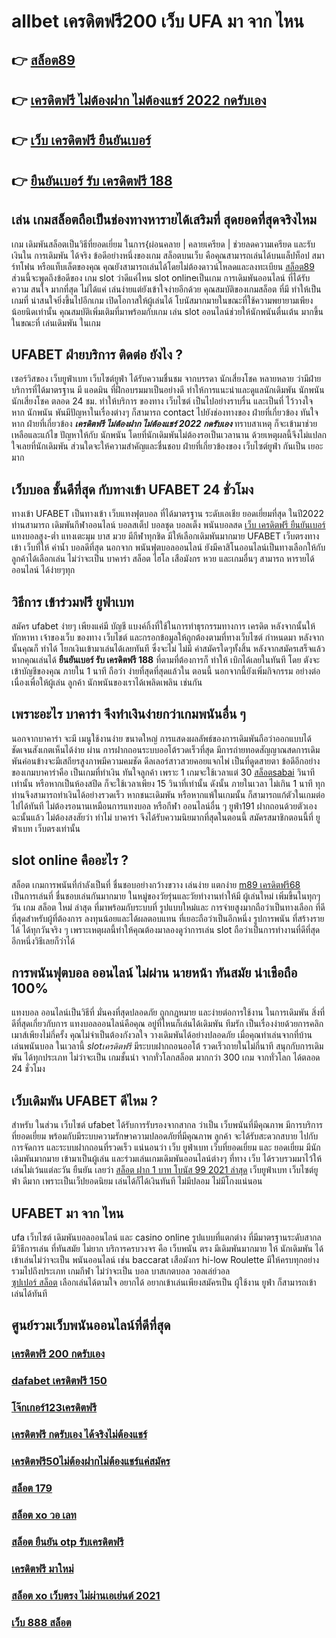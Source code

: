 # allbet เครดิตฟรี200 เว็บ UFA มา จาก ไหน

## 👉 [สล็อต89](https://mabet.net/pg-slot-credit-free/)
## 👉 [เครดิตฟรี ไม่ต้องฝาก ไม่ต้องแชร์ 2022 กดรับเอง](https://bio.link/tisawago)
## 👉 [เว็บ เครดิตฟรี ยืนยันเบอร์](https://mabet.net/register/)
## 👉 [ยืนยันเบอร์ รับ เครดิตฟรี 188](https://mabet.net/)

## เล่น เกมสล็อตถือเป็นช่องทางหารายได้เสริมที่ สุดยอดที่สุดจริงไหม

เกม เดิมพันสล็อตเป็นวิธีที่ยอดเยี่ยม ในการ{ผ่อนคลาย | คลายเครียด | ช่วยลดความเครียด และรับเงินใน การเดิมพัน ได้จริง ข้อดีอย่างหนึ่งของเกม สล็อตบนเว็บ คือคุณสามารถเล่นได้บนแล็ปท็อป สมาร์ทโฟน หรือแท็บเล็ตของคุณ คุณยังสามารถเล่นได้โดยไม่ต้องดาวน์โหลดและลงทะเบียน [สล็อต89](https://bio.link/tisawago) ส่วนนี้จะพูดถึงข้อดีของ เกม slot ว่าดีแค่ไหน  slot onlineเป็นเกม  การเดิมพันออนไลน์ ที่ได้รับความ สนใจ มากที่สุด  ไม่ได้แค่ เล่นง่ายแต่ยังเข้าใจง่ายอีกด้วย คุณสมบัติของเกมสล็อต ที่มี ทำให้เป็นเกมที่ น่าสนใจยิ่งขึ้นไปอีกเกม เปิดโอกาสให้ผู้เล่นได้ โบนัสมากมายในขณะที่ใช้ความพยายามเพียงน้อยนิดเท่านั้น คุณสมบัติเพิ่มเติมที่มาพร้อมกับเกม เล่น slot ออนไลน์ช่วยให้นักพนันตื่นเต้น มากขึ้นในขณะที่ เล่นเดิมพัน ในเกม


## UFABET ฝ่ายบริการ ติดต่อ ยังไง ?

 เซอร์วิสของ เว็บยูฟ่าเบท เว็บไซต์ยูฟ่า ได้รับความชื่นชม จากบรรดา นักเสี่ยงโชค  หลายหลาย ว่ามีฝ่ายบริการที่ได้มาตรฐาน  มี แอดมิน ที่ฝึกอบรมมาเป็นอย่างดี ทำให้การแนะนำและดูแลนักเดิมพัน นักพนัน นักเสี่ยงโชค  ตลอด 24 ชม.  ทำให้บริการ ของทาง เว็บไซต์ เป็นไปอย่างราบรื่น และเป็นที่ ไว้วางใจ  หาก  นักพนัน พันมีปัญหาในเรื่องต่างๆ ก็สามารถ  contact  ไปยังช่องทางของ ฝ่ายที่เกี่ยวข้อง  ทันใจ หาก ฝ่ายที่เกี่ยวข้อง ***เครดิตฟรี ไม่ต้องฝาก ไม่ต้องแชร์ 2022 กดรับเอง*** ทราบสาเหตุ ก็จะเข้ามาช่วยเหลือและแก้ไข ปัญหาให้กับ นักพนัน  โดยที่นักเดิมพันไม่ต้องรอเป็นเวลานาน ด้วยเหตุผลนี้จึงไม่แปลกใจเลยที่นักเดิมพัน ส่วนใดจะให้ความสำคัญและชื่นชอบ ฝ่ายที่เกี่ยวข้องของ เว็บไซต์ยูฟ่า กันเป็น  เยอะมาก 


## เว็บบอล  ชั้นดีที่สุด กับทางเข้า UFABET 24 ชั่วโมง

ทางเข้า UFABET เป็นทางเข้า  เว็บแทงฟุตบอล  ที่ได้มาตรฐาน ระดับเอเชีย ยอดเยี่ยมที่สุด ในปี2022 ท่านสามารถ เดิมพันกีฬาออนไลน์ บอลสเต็ป บอลชุด บอลเต็ง พนันบอลสด [เว็บ เครดิตฟรี ยืนยันเบอร์](https://mabet.net/) แทงบอลสูง-ต่ำ แทงเตะมุม บาส มวย  มีกีฬาทุกชิด มีให้เลือกเดิมพันมากมาย  UFABET เว็บตรงทางเข้า เว็บที่ให้ ค่าน้ำ บอลดีที่สุด นอกจาก พนันฟุตบอลออนไลน์ ยังมีคาสิโนออนไลน์เป็นทางเลือกให้กับลูกค้าได้เลือกเล่น ไม่ว่าจะเป็น บาคาร่า สล็อต ไฮโล เสือมังกร หวย และเกมอื่นๆ สามารถ หารายได้ออนไลน์ ได้ง่ายๆทุก

## วิธีการ เข้าร่วมฟรี  ยูฟ่าเบท  

สมัคร ufabet  ง่ายๆ  เพียงแค่มี บัญชี  แบงค์กิ้งที่ใช้ในการทำธุรกรรมทางการ เครดิต หลังจากนั้นให้ ทักหาหา เจ้าของเว็บ ของทาง เว็บไชต์  และกรอกข้อมูลให้ถูกต้องตามที่ทางเว็บไซต์ กำหนดมา หลังจากนั้นคุณก็ ทำได้  โยกเงินเข้ามาเล่นได้เลยทันที ซึ่งจะไม่ ไม่มี ค่าสมัครใดๆทั้งสิ้น หลังจากสมัครเสร็จแล้วหากคุณเล่นได้ **ยืนยันเบอร์ รับ เครดิตฟรี 188** ที่ตามที่ต้องการก็  ทำให้ เบิกได้เลยในทันที โดย ตังจะเข้าบัญชีของคุณ ภายใน  1 นาที ถือว่า ง่ายที่สุดที่สุดแล้วใน ตอนนี้  นอกจากนี้ยังเพิ่มกิจกรรม  อย่างต่อเนื่องเพื่อให้ผู้เล่น ลูกค้า นักพนันของเราได้เพลิดเพลิน เช่นกัน

##  เพราะอะไร  บาคาร่า จึงทำเงินง่ายกว่าเกมพนันอื่น ๆ 

นอกจากบาคาร่า จะมี  เมนูใช้งานง่าย  ขนาดใหญ่ การแสดงผลลัพธ์ของการเดิมพันถือว่าออกแบบได้ชัดเจนสังเกตเห็นได้ง่าย ผ่าน  การฝากถอนระบบออโต้รวดเร็วที่สุด   มีการถ่ายทอดสัญญาณสดการเดิมพันค่อนข้างจะมีเสถียรสูงภาพมีความคมชัด ดีลเลอร์สาวสวยคอยแจกไพ่ เป็นที่ดูดสายตา ข้อดีอีกอย่างของเกมบาคาร่าคือ เป็นเกมที่ทำเงิน  ทันใจลูกค้า  เพราะ 1 เกมจะใช้เวลาแต่ 30 [สล็อตsabai](https://mabet.net/credit-free-100/) วินาทีเท่านั้น หรือหากเป็นห้องสปีด ก็จะใช้เวลาเพียง 15  วินาที่เท่านั้น ดังนั้น  ภายในเวลา ไม่เกิน 1 นาที ทุกท่านจึงสามารถทำเงินได้อย่างรวดเร็ว หากชนะเดิมพัน หรือหากแพ้ในเกมนั้น ก็สามารถแก้ตัวในเกมต่อไปได้ทันที ไม่ต้องรอนานเหมือนการแทงบอล หรือกีฬา ออนไลน์อื่น ๆ ยูฟ่า191 ฝากถอนด้วยตัวเอง ฉะนั้นแล้ว ไม่ต้องสงสัยว่า ทำไม่ บาคาร่า จึงได้รับความนิยมากที่สุดในตอนนี้ สมัครสมาชิกตอนนี้ที่  ยูฟ่าเบท  เว็บตรงเท่านั้น


##  slot online  คืออะไร ?

สล็อต   เกมการพนันที่กำลังเป็นที่ ชื่นชอบอย่างกว้างขวาง  เล่นง่าย แตกง่าย  [m89 เครดิตฟรี68](https://member.mabet.net/?action=login) เป็นการเล่นที่ ชื่นชอบเล่นกันมากมาย ในหมู่ของวัยรุ่นและวัยทำงานทำให้มี ผู้เล่นใหม่ เพิ่มขึ้นในทุกๆวัน  เกม สล็อต ใหม่ ล่าสุด ที่มาพร้อมกับระบบที่ รูปแบบใหม่และ การจ่ายสูงมากถือว่าเป็นทางเลือก ที่ดีที่สุดสำหรับผู้ที่ต้องการ ลงทุนน้อยและได้ผลตอบแทน ที่เยอะถือว่าเป็นอีกหนึ่ง รูปการพนัน ที่สร้างรายได้ ได้ทุกวันจริง ๆ เพราะเหตุผลนี้ทำให้คุณต้องมาลองดูว่าการเล่น slot ถือว่าเป็นการทำงานที่ดีที่สุด อีกหนึ่งวิธีเลยก็ว่าได้


##  การพนันฟุตบอล ออนไลน์ ไม่ผ่าน นายหน้า  ทันสมัย น่าเชือถือ 100%

แทงบอล ออนไลน์เป็นวิธีที่ มั่นคงที่สุดปลอดภัย ถูกกฎหมาย และง่ายต่อการใช้งาน ในการเดิมพัน สิ่งที่ดีที่สุดเกี่ยวกับการ แทงบอลออนไลน์คือคุณ อยู่ที่ไหนก็เล่นได้เดิมพัน ทีมรัก เป็นเรื่องง่ายด้วยการคลิกเมาส์เพียงไม่กี่ครั้ง คุณไม่จำเป็นต้องกังวลใจ วางเดิมพันได้อย่างปลอดภัย เมื่อคุณทำเล่นจากที่บ้าน เล่นพนันบอล  ในเวลานี้  *slotเครดิตฟรี* มีระบบฝากถอนออโต้ รวดเร็วถายในไม่กี่นาที  สนุกกับการเดิมพัน ได้ทุกประเภท ไม่ว่าจะเป็น  เกมชั้นนำ  จากทั่วโลกสล็อต  มากกว่า 300 เกม จากทั่วโลก ได้ตลอด 24 ชั่วโมง


## เว็บเดิมพัน UFABET ดีไหม ?

สำหรับ ในส่วน  เว็บไซต์  ufabet  ได้รับการรับรองจากสากล ว่าเป็น เว็บพนันที่มีคุณภาพ  มีการบริการที่ยอดเยี่ยม พร้อมกับมีระบบความรักษาความปลอดภัยที่มีคุณภาพ ลูกค้า  จะได้รับสะดวกสบาย   ไปกับ การจัดการ และระบบฝากถอนที่รวดเร็ว  แน่นอนว่า เว็บ ยูฟ่าเบท   เว็บที่ยอดเยี่ยม  และ ยอดเยี่ยม  มีนักเดิมพันมากมาย   เข้ามาเป็นผู้เล่น  และร่วมเล่นเกมเดิมพันออนไลน์ต่างๆ ที่ทาง เว็บ ได้รวบรวมมาไว้ให้เล่นไม่เว้นแต่ละวัน  ยืนยัน เลยว่า [สล็อต ฝาก 1 บาท โบนัส 99 2021 ล่าสุด](https://mabet.net/credit-free-50/)  เว็บยูฟ่าเบท เว็บไซต์ยูฟ่า  ดีมาก เพราะเป็นเว็ปยอดนิยม เล่นได้ก็ได้เงินทันที ไม่มีปลอม ไม่มีโกงแน่นอน

## UFABET มา จาก ไหน

 ufa  เว็บไซต์  เดิมพันบอลออนไลน์ และ    casino online    รูปแบบที่แตกต่าง ที่มีมาตรฐานระดับสากล  มีวิธีการเล่น ที่ทันสมัย    ไม่ยาก บริการครบวงจร   คือ   เว็บพนัน ตรง   มีเดิมพันมากมาย   ให้ นักเดิมพัน  ได้เข้าเล่นไม่ว่าจะเป็น  พนันออนไลน์   เช่น  baccarat เสือมังกร  hi-low    Roulette    มีให้ครบทุกอย่าง รวมไปถึงประเภท เกมกีฬา ไม่ว่าจะเป็น  บอล   บาสเกตบอล   วอลเล่ย์วอล  
 [ซุปเปอร์ สล็อต](https://mabet.net/20-free-100/) เลือกเล่นได้ตามใจ    อยากได้   อยากเข้าเล่นเพียงสมัครเป็น ผู้ใช้งาน    ยูฟ่า  ก็สามารถเข้าเล่นได้ทันที


## ศูนย์รวมเว็บพนันออนไลน์ที่ดีที่สุด

### [เครดิตฟรี 200 กดรับเอง](https://atom.io/themes/MABET.net%20สล็อตหมายเลข1%20แตกหนัก%20100%%20lava%20เครดิตฟรี%20100%20008%20สล็อต%20สล็อตแตกหนัก%2020รับ100)
### [dafabet เครดิตฟรี 150](https://atom.io/themes/MABET.net%20สล็อตหมายเลข1%20แตกหนัก%20100%%20เฮง%20เฮง%20เฮง%20สล็อต%20999%20008%20สล็อต%20สล็อตแตกหนัก%2020รับ100)
### [โจ๊กเกอร์123เครดิตฟรี](https://atom.io/themes/MABET.net%20สล็อตหมายเลข1%20แตกหนัก%20100%%20zpg%20สล็อต%20008%20สล็อต%20สล็อตแตกหนัก%2020รับ100)
### [เครดิตฟรี กดรับเอง ได้จริงไม่ต้องแชร์](https://atom.io/themes/MABET.net%20สล็อตหมายเลข1%20แตกหนัก%20100%%20สล็อต%20ฝาก%20ถอน%20true%20wallet%20ไม่มี%20บัญชี%20ธนาคาร%20008%20สล็อต%20สล็อตแตกหนัก%2020รับ100)
### [เครดิตฟรี50ไม่ต้องฝากไม่ต้องแชร์แค่สมัคร](https://atom.io/themes/MABET.net%20สล็อตหมายเลข1%20แตกหนัก%20100%%20เครดิตฟรี%2050%20แค่สมัคร%20008%20สล็อต%20สล็อตแตกหนัก%2020รับ100)
### [สล็อต 179](https://atom.io/themes/MABET.net%20สล็อตหมายเลข1%20แตกหนัก%20100%%20สล็อต%20xo%20ฝาก%20ถอน%20ไม่มี%20ขั้น%20ต่ํา%202021%20008%20สล็อต%20สล็อตแตกหนัก%2020รับ100)
### [สล็อต xo วอ เลท](https://atom.io/themes/MABET.net%20สล็อตหมายเลข1%20แตกหนัก%20100%%20superslot%20เครดิตฟรี%20ไม่ต้องแชร์%20008%20สล็อต%20สล็อตแตกหนัก%2020รับ100)
### [สล็อต ยืนยัน otp รับเครดิตฟรี](https://atom.io/themes/MABET.net%20สล็อตหมายเลข1%20แตกหนัก%20100%%20เว็บ%20สล็อต%20ที่%20ใหญ่%20ที่สุด%20ใน%20โลก%20008%20สล็อต%20สล็อตแตกหนัก%2020รับ100)
### [เครดิตฟรี มาใหม่](https://atom.io/themes/MABET.net%20สล็อตหมายเลข1%20แตกหนัก%20100%%20ae%20gaming%20เครดิตฟรี38%20008%20สล็อต%20สล็อตแตกหนัก%2020รับ100)
### [สล็อต xo เว็บตรง ไม่ผ่านเอเย่นต์ 2021](https://atom.io/themes/MABET.net%20สล็อตหมายเลข1%20แตกหนัก%20100%%20เว็บ%20พนันออนไลน์%20สล็อต%20888%20008%20สล็อต%20สล็อตแตกหนัก%2020รับ100)
### [เว็บ 888 สล็อต](https://atom.io/themes/MABET.net%20สล็อตหมายเลข1%20แตกหนัก%20100%%20สล็อต10รับ100%20008%20สล็อต%20สล็อตแตกหนัก%2020รับ100)